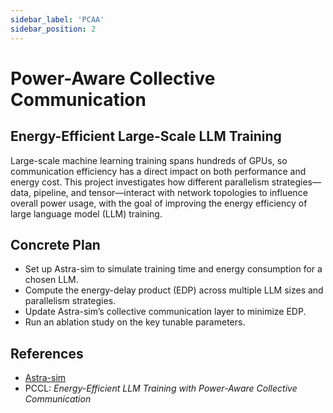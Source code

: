 ```yaml
---
sidebar_label: 'PCAA'
sidebar_position: 2
---
```

# Power-Aware Collective Communication

## Energy-Efficient Large-Scale LLM Training

Large-scale machine learning training spans hundreds of GPUs, so communication efficiency has a direct impact on both performance and energy cost. This project investigates how different parallelism strategies—data, pipeline, and tensor—interact with network topologies to influence overall power usage, with the goal of improving the energy efficiency of large language model (LLM) training.

## Concrete Plan

- Set up Astra-sim to simulate training time and energy consumption for a chosen LLM.
- Compute the energy-delay product (EDP) across multiple LLM sizes and parallelism strategies.
- Update Astra-sim’s collective communication layer to minimize EDP.
- Run an ablation study on the key tunable parameters.

## References

- [Astra-sim](https://github.com/astra-sim/astra-sim)
- PCCL: *Energy-Efficient LLM Training with Power-Aware Collective Communication*
